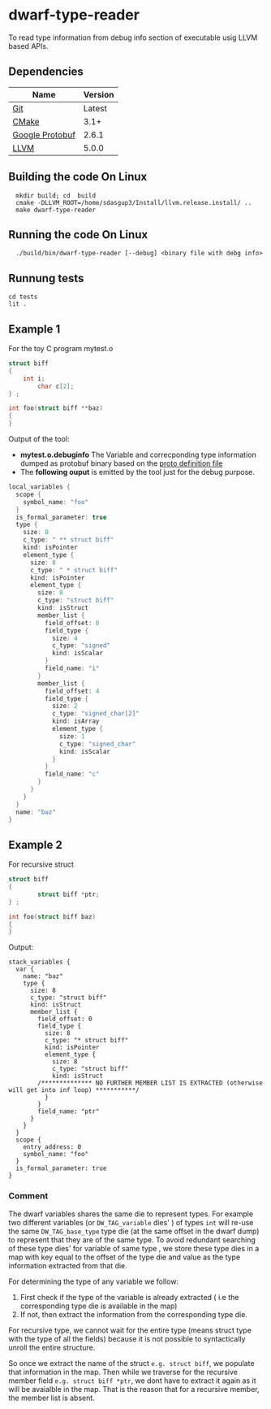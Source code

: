 # dwarf-type-reader

To read type information from debug info section of executable usig LLVM based APIs.

## Dependencies

| Name | Version | 
| ---- | ------- |
| [Git](https://git-scm.com/) | Latest |
| [CMake](https://cmake.org/) | 3.1+ |
| [Google Protobuf](https://github.com/google/protobuf) | 2.6.1 |
| [LLVM](http://llvm.org/) | 5.0.0 | 

## Building the code On Linux
```shell
  mkdir build; cd  build
  cmake -DLLVM_ROOT=/home/sdasgup3/Install/llvm.release.install/ ..
  make dwarf-type-reader
```
## Running the code On Linux

```shell
  ./build/bin/dwarf-type-reader [--debug] <binary file with debg info>
```
## Runnung tests
```shell
cd tests
lit .
```

## Example 1
For the toy C program mytest.o
```C
struct biff
{
	int i;
        char c[2];
} ;

int foo(struct biff **baz)
{
}
```
Output of the tool:
 - **mytest.o.debuginfo** The Variable and correcponding type information dumped as protobuf binary based on the [proto definition file](lib/variable_type.proto)
 - The **following ouput** is emitted by the tool just for the debug purpose.
```C
local_variables {
  scope {
    symbol_name: "foo"
  }
  is_formal_parameter: true
  type {
    size: 8
    c_type: " ** struct biff"
    kind: isPointer
    element_type {
      size: 8
      c_type: " * struct biff"
      kind: isPointer
      element_type {
        size: 8
        c_type: "struct biff"
        kind: isStruct
        member_list {
          field_offset: 0
          field_type {
            size: 4
            c_type: "signed"
            kind: isScalar
          }
          field_name: "i"
        }
        member_list {
          field_offset: 4
          field_type {
            size: 2
            c_type: "signed_char[2]"
            kind: isArray
            element_type {
              size: 1
              c_type: "signed_char"
              kind: isScalar
            }
          }
          field_name: "c"
        }
      }
    }
  }
  name: "baz"
}

```
## Example 2

For recursive struct
```C
struct biff
{
        struct biff *ptr;
} ;

int foo(struct biff baz)
{
}
```
Output:
```
stack_variables {
  var {
    name: "baz"
    type {
      size: 8
      c_type: "struct biff"
      kind: isStruct
      member_list {
        field_offset: 0
        field_type {
          size: 8
          c_type: "* struct biff"
          kind: isPointer
          element_type {
            size: 8
            c_type: "struct biff"
            kind: isStruct
	    /************** NO FURTHER MEMBER LIST IS EXTRACTED (otherwise will get into inf loop) ***********/
          }
        }
        field_name: "ptr"
      }
    }
  }
  scope {
    entry_address: 0
    symbol_name: "foo"
  }
  is_formal_parameter: true
}
```
### Comment
The dwarf variables shares the same die to represent types. For example two different variables (or `DW_TAG_variable` dies' ) of types `int` will re-use the same `DW_TAG_base_type` type die (at the same offset in the dwarf dump) to represent that they are of the same type. To avoid redundant searching of these type dies' for variable of same type , we store these type dies in a map with key equal to the offset of the type die and value as the type information extracted from that die.

For determining the type of any variable we follow:
 1. First check  if the type of the variable is already extracted ( i.e the corresponding type die is available in the map)
 2. If not, then extract the information from the corresponding type die.

For recursive type, we cannot wait for the entire type (means struct type with the type of all the fields) because it is not possible to syntactically unroll the entire structure. 

So once we extract the name of the struct `e.g. struct biff`, we populate that information  in the map. Then while we traverse for the recursive member field `e.g. struct biff *ptr`, we dont have to extract it again as it will be avaialble in the map. That is the reason that for a recursive member, the member list is absent.





